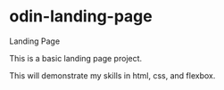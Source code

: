 # odin-landing-page
Landing Page
<p>This is a basic landing page project.<p>
<p>This will demonstrate my skills in html, css, and flexbox.<p>
